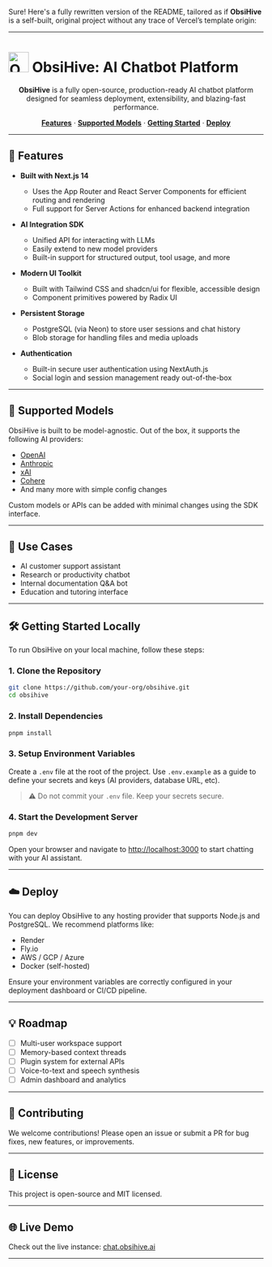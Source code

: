 Sure! Here's a fully rewritten version of the README, tailored as if **ObsiHive** is a self-built, original project without any trace of Vercel’s template origin:

---

# <a href="https://chat.obsihive.ai/"><img src="public/logo.png" alt="ObsiHive Logo" width="40" /></a> ObsiHive: AI Chatbot Platform

<p align="center">
  <strong>ObsiHive</strong> is a fully open-source, production-ready AI chatbot platform designed for seamless deployment, extensibility, and blazing-fast performance.
</p>

<p align="center">
  <a href="#features"><strong>Features</strong></a> ·
  <a href="#supported-models"><strong>Supported Models</strong></a> ·
  <a href="#getting-started"><strong>Getting Started</strong></a> ·
  <a href="#deploy"><strong>Deploy</strong></a>
</p>

---

## 🚀 Features

- **Built with Next.js 14**
  - Uses the App Router and React Server Components for efficient routing and rendering
  - Full support for Server Actions for enhanced backend integration

- **AI Integration SDK**
  - Unified API for interacting with LLMs
  - Easily extend to new model providers
  - Built-in support for structured output, tool usage, and more

- **Modern UI Toolkit**
  - Built with Tailwind CSS and shadcn/ui for flexible, accessible design
  - Component primitives powered by Radix UI

- **Persistent Storage**
  - PostgreSQL (via Neon) to store user sessions and chat history
  - Blob storage for handling files and media uploads

- **Authentication**
  - Built-in secure user authentication using NextAuth.js
  - Social login and session management ready out-of-the-box

---

## 🤖 Supported Models

ObsiHive is built to be model-agnostic. Out of the box, it supports the following AI providers:

- [OpenAI](https://openai.com)
- [Anthropic](https://www.anthropic.com)
- [xAI](https://x.ai)
- [Cohere](https://cohere.com)
- And many more with simple config changes

Custom models or APIs can be added with minimal changes using the SDK interface.

---

## 🧠 Use Cases

- AI customer support assistant
- Research or productivity chatbot
- Internal documentation Q&A bot
- Education and tutoring interface

---

## 🛠 Getting Started Locally

To run ObsiHive on your local machine, follow these steps:

### 1. Clone the Repository

```bash
git clone https://github.com/your-org/obsihive.git
cd obsihive
```

### 2. Install Dependencies

```bash
pnpm install
```

### 3. Setup Environment Variables

Create a `.env` file at the root of the project. Use `.env.example` as a guide to define your secrets and keys (AI providers, database URL, etc).

> ⚠️ Do not commit your `.env` file. Keep your secrets secure.

### 4. Start the Development Server

```bash
pnpm dev
```

Open your browser and navigate to [http://localhost:3000](http://localhost:3000) to start chatting with your AI assistant.

---

## ☁️ Deploy

You can deploy ObsiHive to any hosting provider that supports Node.js and PostgreSQL. We recommend platforms like:


- Render
- Fly.io
- AWS / GCP / Azure
- Docker (self-hosted)

Ensure your environment variables are correctly configured in your deployment dashboard or CI/CD pipeline.

---

## 💡 Roadmap

- [ ] Multi-user workspace support
- [ ] Memory-based context threads
- [ ] Plugin system for external APIs
- [ ] Voice-to-text and speech synthesis
- [ ] Admin dashboard and analytics

---

## 🤝 Contributing

We welcome contributions! Please open an issue or submit a PR for bug fixes, new features, or improvements.

---

## 📄 License

This project is open-source and MIT licensed.

---

## 🌐 Live Demo

Check out the live instance: [chat.obsihive.ai](https://chat.obsihive.ai)

---
